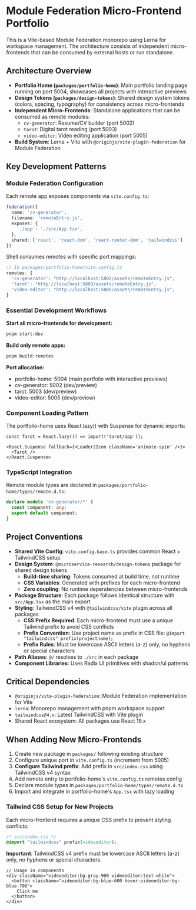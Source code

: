 # Module Federation Micro-Frontend Portfolio

This is a Vite-based Module Federation monorepo using Lerna for workspace management. The architecture consists of independent micro-frontends that can be consumed by external hosts or run standalone.

## Architecture Overview

- **Portfolio Home (`packages/portfolio-home`)**: Main portfolio landing page running on port 5004, showcases all projects with interactive previews
- **Design Tokens (`packages/design-tokens`)**: Shared design system tokens (colors, spacing, typography) for consistency across micro-frontends
- **Independent Micro-Frontends**: Standalone applications that can be consumed as remote modules:
  - `cv-generator`: Resume/CV builder (port 5002)  
  - `tarot`: Digital tarot reading (port 5003)
  - `video-editor`: Video editing application (port 5005)
- **Build System**: Lerna + Vite with `@originjs/vite-plugin-federation` for Module Federation

## Key Development Patterns

### Module Federation Configuration
Each remote app exposes components via `vite.config.ts`:
```typescript
federation({
  name: 'cv-generator',
  filename: 'remoteEntry.js',
  exposes: {
    './app': './src/App.tsx',
  },
  shared: ['react', 'react-dom', 'react-router-dom', 'tailwindcss']
})
```

Shell consumes remotes with specific port mappings:
```typescript
// In packages/portfolio-home/vite.config.ts
remotes: {
  'cv-generator': "http://localhost:5002/assets/remoteEntry.js",
  'tarot': "http://localhost:5003/assets/remoteEntry.js",
  'video-editor': "http://localhost:5005/assets/remoteEntry.js",
}
```

### Essential Development Workflows

**Start all micro-frontends for development:**
```bash
pnpm start:dev
```

**Build only remote apps:**
```bash
pnpm build:remotes
```

**Port allocation:**
- portfolio-home: 5004 (main portfolio with interactive previews)
- cv-generator: 5002 (dev/preview)  
- tarot: 5003 (dev/preview)
- video-editor: 5005 (dev/preview)

### Component Loading Pattern

The portfolio-home uses React.lazy() with Suspense for dynamic imports:
```tsx
const Tarot = React.lazy(() => import('tarot/app'));

<React.Suspense fallback={<Loader2Icon className='animate-spin' />}>
  <Tarot />
</React.Suspense>
```

### TypeScript Integration

Remote module types are declared in `packages/portfolio-home/types/remote.d.ts`:
```typescript
declare module 'cv-generator/*' {
  const component: any;
  export default component;
}
```

## Project Conventions

- **Shared Vite Config**: `vite.config.base.ts` provides common React + TailwindCSS setup
- **Design System**: `@microservice-research/design-tokens` package for shared design tokens
  - **Build-time sharing**: Tokens consumed at build time, not runtime
  - **CSS Variables**: Generated with prefixes for each micro-frontend
  - **Zero coupling**: No runtime dependencies between micro-frontends
- **Package Structure**: Each package follows identical structure with `src/App.tsx` as the main export
- **Styling**: TailwindCSS v4 with `@tailwindcss/vite` plugin across all packages
  - **CSS Prefix Required**: Each micro-frontend must use a unique Tailwind prefix to avoid CSS conflicts
  - **Prefix Convention**: Use project name as prefix in CSS file: `@import "tailwindcss" prefix(projectname);`
  - **Prefix Rules**: Must be lowercase ASCII letters (a-z) only, no hyphens or special characters
- **Path Aliases**: `@/` resolves to `./src` in each package
- **Component Libraries**: Uses Radix UI primitives with shadcn/ui patterns

## Critical Dependencies

- `@originjs/vite-plugin-federation`: Module Federation implementation for Vite
- `lerna`: Monorepo management with pnpm workspace support
- `tailwindcss@4.x`: Latest TailwindCSS with Vite plugin
- Shared React ecosystem: All packages use React 19.x

## When Adding New Micro-Frontends

1. Create new package in `packages/` following existing structure
2. Configure unique port in `vite.config.ts` (increment from 5005)
3. **Configure Tailwind prefix**: Add prefix in `src/index.css` using TailwindCSS v4 syntax
4. Add remote entry to portfolio-home's `vite.config.ts` remotes config
5. Declare module types in `packages/portfolio-home/types/remote.d.ts`
6. Import and integrate in portfolio-home's `App.tsx` with lazy loading

### Tailwind CSS Setup for New Projects

Each micro-frontend requires a unique CSS prefix to prevent styling conflicts:

```css
/* src/index.css */
@import "tailwindcss" prefix(videoeditor);
```

**Important**: TailwindCSS v4 prefix must be lowercase ASCII letters (a-z) only, no hyphens or special characters.

```tsx
// Usage in components
<div className="videoeditor:bg-gray-900 videoeditor:text-white">
  <button className="videoeditor:bg-blue-600 hover:videoeditor:bg-blue-700">
    Click me
  </button>
</div>
```